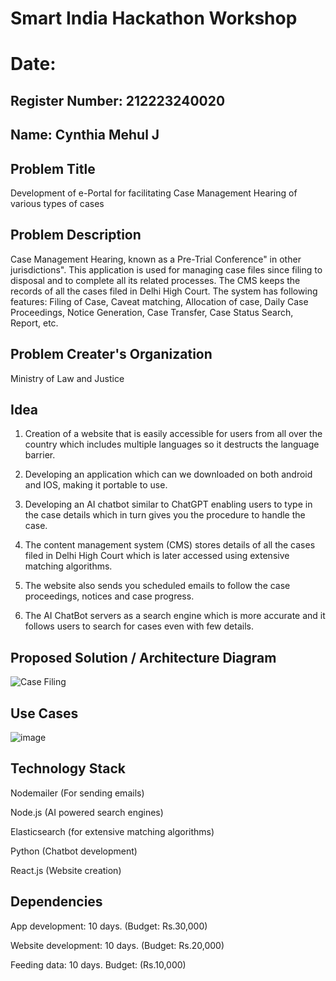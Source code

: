 # Smart India Hackathon Workshop
# Date:
## Register Number: 212223240020
## Name: Cynthia Mehul J
## Problem Title
Development of e-Portal for facilitating Case Management Hearing of various types of cases
## Problem Description
Case Management Hearing, known as a Pre-Trial Conference" in other jurisdictions". This application is used for managing case files since filing to disposal and to complete all its related processes. The CMS keeps the records of all the cases filed in Delhi High Court. The system has following features: Filing of Case, Caveat matching, Allocation of case, Daily Case Proceedings, Notice Generation, Case Transfer, Case Status Search, Report, etc.
## Problem Creater's Organization
Ministry of Law and Justice

## Idea
1. Creation of a website that is easily accessible for users from all over the country which includes multiple languages so it destructs the language barrier.

2. Developing an application which can we downloaded on both android and IOS, making it portable to use. 
   
3. Developing an AI chatbot similar to ChatGPT enabling users to type in the case details which in turn gives you the procedure to handle the case.
   
4. The content management system (CMS) stores details of all the cases filed in Delhi High Court which is later accessed using extensive matching algorithms.
   
5. The website also sends you scheduled emails to follow the case proceedings, notices and case progress.

6. The AI ChatBot servers as a search engine which is more accurate and it follows users to search for cases even with few details.  

## Proposed Solution / Architecture Diagram

![Case Filing](https://github.com/user-attachments/assets/f77ad57d-aac0-448b-9af1-f6559375880f)

## Use Cases

![image](https://github.com/user-attachments/assets/37ebebed-71bb-495f-9b9d-1c0829441612)


## Technology Stack
Nodemailer (For sending emails)

Node.js (AI powered search engines)

Elasticsearch (for extensive matching algorithms)

Python (Chatbot development)

React.js (Website creation)

## Dependencies
App development: 10 days. (Budget: Rs.30,000)

Website development: 10 days. (Budget: Rs.20,000)

Feeding data: 10 days. Budget: (Rs.10,000)
